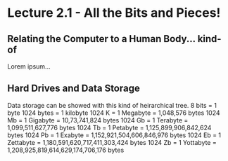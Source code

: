 # Lecture 2.1 - All the Bits and Pieces!

## Relating the Computer to a Human Body... kind-of
Lorem ipsum...

## Hard Drives and Data Storage

Data storage can be showed with this kind of heirarchical tree. 
8 bits = 1 byte
1024 bytes = 1 kilobyte
1024 K = 1 Megabyte = 1,048,576 bytes
1024 Mb = 1 Gigabyte = 10,73,741,824 bytes
1024 Gb = 1 Terabyte = 1,099,511,627,776 bytes
1024 Tb = 1 Petabyte = 1,125,899,906,842,624 bytes
1024 Pb = 1 Exabyte = 1,152,921,504,606,846,976 bytes
1024 Eb = 1 Zettabyte = 1,180,591,620,717,411,303,424 bytes
1024 Zb = 1 Yottabyte = 1,208,925,819,614,629,174,706,176 bytes